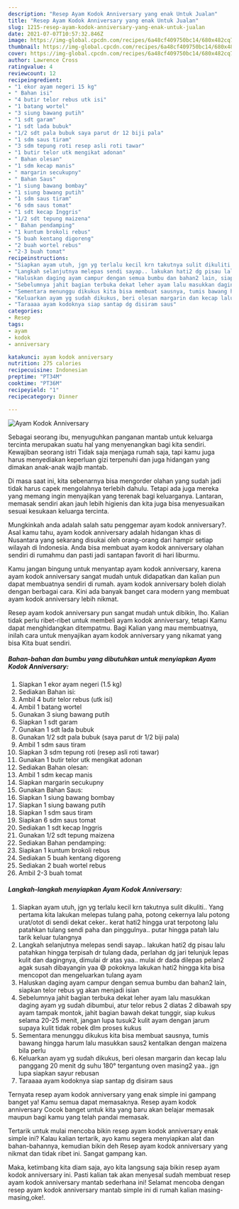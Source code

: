```yaml
---
description: "Resep Ayam Kodok Anniversary yang enak Untuk Jualan"
title: "Resep Ayam Kodok Anniversary yang enak Untuk Jualan"
slug: 1215-resep-ayam-kodok-anniversary-yang-enak-untuk-jualan
date: 2021-07-07T10:57:32.846Z
image: https://img-global.cpcdn.com/recipes/6a48cf409750bc14/680x482cq70/ayam-kodok-anniversary-foto-resep-utama.jpg
thumbnail: https://img-global.cpcdn.com/recipes/6a48cf409750bc14/680x482cq70/ayam-kodok-anniversary-foto-resep-utama.jpg
cover: https://img-global.cpcdn.com/recipes/6a48cf409750bc14/680x482cq70/ayam-kodok-anniversary-foto-resep-utama.jpg
author: Lawrence Cross
ratingvalue: 4
reviewcount: 12
recipeingredient:
- "1 ekor ayam negeri 15 kg"
- " Bahan isi"
- "4 butir telor rebus utk isi"
- "1 batang wortel"
- "3 siung bawang putih"
- "1 sdt garam"
- "1 sdt lada bubuk"
- "1/2 sdt pala bubuk saya parut dr 12 biji pala"
- "1 sdm saus tiram"
- "3 sdm tepung roti resep asli roti tawar"
- "1 butir telor utk mengikat adonan"
- " Bahan olesan"
- "1 sdm kecap manis"
- " margarin secukupny"
- " Bahan Saus"
- "1 siung bawang bombay"
- "1 siung bawang putih"
- "1 sdm saus tiram"
- "6 sdm saus tomat"
- "1 sdt kecap Inggris"
- "1/2 sdt tepung maizena"
- " Bahan pendamping"
- "1 kuntum brokoli rebus"
- "5 buah kentang digoreng"
- "2 buah wortel rebus"
- "2-3 buah tomat"
recipeinstructions:
- "Siapkan ayam utuh, jgn yg terlalu kecil krn takutnya sulit dikuliti.. Yang pertama kita lakukan melepas tulang paha, potong cekernya lalu potong urat/otot di sendi dekat ceker.. kerat hati2 hingga urat terpotong lalu patahkan tulang sendi paha dan pinggulnya.. putar hingga patah lalu tarik keluar tulangnya"
- "Langkah selanjutnya melepas sendi sayap.. lakukan hati2 dg pisau lalu patahkan hingga terpisah dr tulang dada, perlahan dg jari telunjuk lepas kulit dan dagingnya, dimulai dr atas yaa.. mulai dr dada dilepas pelan2 agak susah dibayangin yaa 😄 pokoknya lakukan hati2 hingga kita bisa mencopot dan mengeluarkan tulang ayam"
- "Haluskan daging ayam campur dengan semua bumbu dan bahan2 lain, siapkan telor rebus yg akan menjadi isian"
- "Sebelumnya jahit bagian terbuka dekat leher ayam lalu masukkan daging ayam yg sudah dibumbui, atur telor rebus 2 diatas 2 dibawah spy ayam tampak montok, jahit bagian bawah dekat tunggir, siap kukus selama 20-25 menit, jangan lupa tusuk2 kulit ayam dengan jarum supaya kulit tidak robek dlm proses kukus"
- "Sementara menunggu dikukus kita bisa membuat sausnya, tumis bawang hingga harum lalu masukkan saus2 kentalkan dengan maizena bila perlu"
- "Keluarkan ayam yg sudah dikukus, beri olesan margarin dan kecap lalu panggang 20 menit dg suhu 180° tergantung oven masing2 yaa.. jgn lupa siapkan sayur rebusan"
- "Taraaaa ayam kodoknya siap santap dg disiram saus"
categories:
- Resep
tags:
- ayam
- kodok
- anniversary

katakunci: ayam kodok anniversary 
nutrition: 275 calories
recipecuisine: Indonesian
preptime: "PT34M"
cooktime: "PT36M"
recipeyield: "1"
recipecategory: Dinner

---
```



![Ayam Kodok Anniversary](https://img-global.cpcdn.com/recipes/6a48cf409750bc14/680x482cq70/ayam-kodok-anniversary-foto-resep-utama.jpg)

Sebagai seorang ibu, menyuguhkan panganan mantab untuk keluarga tercinta merupakan suatu hal yang menyenangkan bagi kita sendiri. Kewajiban seorang istri Tidak saja menjaga rumah saja, tapi kamu juga harus menyediakan keperluan gizi terpenuhi dan juga hidangan yang dimakan anak-anak wajib mantab.

Di masa  saat ini, kita sebenarnya bisa mengorder olahan yang sudah jadi tidak harus capek mengolahnya terlebih dahulu. Tetapi ada juga mereka yang memang ingin menyajikan yang terenak bagi keluarganya. Lantaran, memasak sendiri akan jauh lebih higienis dan kita juga bisa menyesuaikan sesuai kesukaan keluarga tercinta. 



Mungkinkah anda adalah salah satu penggemar ayam kodok anniversary?. Asal kamu tahu, ayam kodok anniversary adalah hidangan khas di Nusantara yang sekarang disukai oleh orang-orang dari hampir setiap wilayah di Indonesia. Anda bisa membuat ayam kodok anniversary olahan sendiri di rumahmu dan pasti jadi santapan favorit di hari liburmu.

Kamu jangan bingung untuk menyantap ayam kodok anniversary, karena ayam kodok anniversary sangat mudah untuk didapatkan dan kalian pun dapat membuatnya sendiri di rumah. ayam kodok anniversary boleh diolah dengan berbagai cara. Kini ada banyak banget cara modern yang membuat ayam kodok anniversary lebih nikmat.

Resep ayam kodok anniversary pun sangat mudah untuk dibikin, lho. Kalian tidak perlu ribet-ribet untuk membeli ayam kodok anniversary, tetapi Kamu dapat menghidangkan ditempatmu. Bagi Kalian yang mau membuatnya, inilah cara untuk menyajikan ayam kodok anniversary yang nikamat yang bisa Kita buat sendiri.

<!--inarticleads1-->

##### Bahan-bahan dan bumbu yang dibutuhkan untuk menyiapkan Ayam Kodok Anniversary:

1. Siapkan 1 ekor ayam negeri (1.5 kg)
1. Sediakan  Bahan isi:
1. Ambil 4 butir telor rebus (utk isi)
1. Ambil 1 batang wortel
1. Gunakan 3 siung bawang putih
1. Siapkan 1 sdt garam
1. Gunakan 1 sdt lada bubuk
1. Gunakan 1/2 sdt pala bubuk (saya parut dr 1/2 biji pala)
1. Ambil 1 sdm saus tiram
1. Siapkan 3 sdm tepung roti (resep asli roti tawar)
1. Gunakan 1 butir telor utk mengikat adonan
1. Sediakan  Bahan olesan:
1. Ambil 1 sdm kecap manis
1. Siapkan  margarin secukupny
1. Gunakan  Bahan Saus:
1. Siapkan 1 siung bawang bombay
1. Siapkan 1 siung bawang putih
1. Siapkan 1 sdm saus tiram
1. Siapkan 6 sdm saus tomat
1. Sediakan 1 sdt kecap Inggris
1. Gunakan 1/2 sdt tepung maizena
1. Sediakan  Bahan pendamping:
1. Siapkan 1 kuntum brokoli rebus
1. Sediakan 5 buah kentang digoreng
1. Sediakan 2 buah wortel rebus
1. Ambil 2-3 buah tomat




<!--inarticleads2-->

##### Langkah-langkah menyiapkan Ayam Kodok Anniversary:

1. Siapkan ayam utuh, jgn yg terlalu kecil krn takutnya sulit dikuliti.. Yang pertama kita lakukan melepas tulang paha, potong cekernya lalu potong urat/otot di sendi dekat ceker.. kerat hati2 hingga urat terpotong lalu patahkan tulang sendi paha dan pinggulnya.. putar hingga patah lalu tarik keluar tulangnya
1. Langkah selanjutnya melepas sendi sayap.. lakukan hati2 dg pisau lalu patahkan hingga terpisah dr tulang dada, perlahan dg jari telunjuk lepas kulit dan dagingnya, dimulai dr atas yaa.. mulai dr dada dilepas pelan2 agak susah dibayangin yaa 😄 pokoknya lakukan hati2 hingga kita bisa mencopot dan mengeluarkan tulang ayam
1. Haluskan daging ayam campur dengan semua bumbu dan bahan2 lain, siapkan telor rebus yg akan menjadi isian
1. Sebelumnya jahit bagian terbuka dekat leher ayam lalu masukkan daging ayam yg sudah dibumbui, atur telor rebus 2 diatas 2 dibawah spy ayam tampak montok, jahit bagian bawah dekat tunggir, siap kukus selama 20-25 menit, jangan lupa tusuk2 kulit ayam dengan jarum supaya kulit tidak robek dlm proses kukus
1. Sementara menunggu dikukus kita bisa membuat sausnya, tumis bawang hingga harum lalu masukkan saus2 kentalkan dengan maizena bila perlu
1. Keluarkan ayam yg sudah dikukus, beri olesan margarin dan kecap lalu panggang 20 menit dg suhu 180° tergantung oven masing2 yaa.. jgn lupa siapkan sayur rebusan
1. Taraaaa ayam kodoknya siap santap dg disiram saus




Ternyata resep ayam kodok anniversary yang enak simple ini gampang banget ya! Kamu semua dapat memasaknya. Resep ayam kodok anniversary Cocok banget untuk kita yang baru akan belajar memasak maupun bagi kamu yang telah pandai memasak.

Tertarik untuk mulai mencoba bikin resep ayam kodok anniversary enak simple ini? Kalau kalian tertarik, ayo kamu segera menyiapkan alat dan bahan-bahannya, kemudian bikin deh Resep ayam kodok anniversary yang nikmat dan tidak ribet ini. Sangat gampang kan. 

Maka, ketimbang kita diam saja, ayo kita langsung saja bikin resep ayam kodok anniversary ini. Pasti kalian tak akan menyesal sudah membuat resep ayam kodok anniversary mantab sederhana ini! Selamat mencoba dengan resep ayam kodok anniversary mantab simple ini di rumah kalian masing-masing,oke!.

